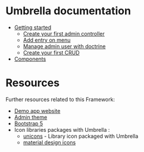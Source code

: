 # Umbrella documentation

- [Getting started](getting_started.md)
  - [Create your first admin controller](controller.md)
  - [Add entry on menu](menu.md)
  - [Manage admin user with doctrine](manage_user_with_doctrine.md)
  - [Create your first CRUD](crud.md)
- [Components](umbrella_components.md)

# Resources

Further resources related to this Framework:

- [Demo app website](https://umbrella-corp.dev)
- [Admin theme](https://coderthemes.com/hyper_2/saas/index.html)
- [Bootstrap 5](https://getbootstrap.com/docs/5.0/getting-started/introduction/)
- Icon libraries packages with Umbrella :
  - [unicons](https://iconscout.com/unicons/explore/line) - Library icon packaged with Umbrella
  - [material design icons](https://pictogrammers.github.io/@mdi/font/5.4.55/)

